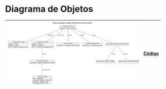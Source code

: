 # Diagrama de Objetos

|![Diagrama de Objetos](/documentos/imagenes/modelo_del_dominio/objetos/objetos.svg)|[Código](/modelo_del_dominio/diagramas_de_clases/clases.puml)|
|---|---|